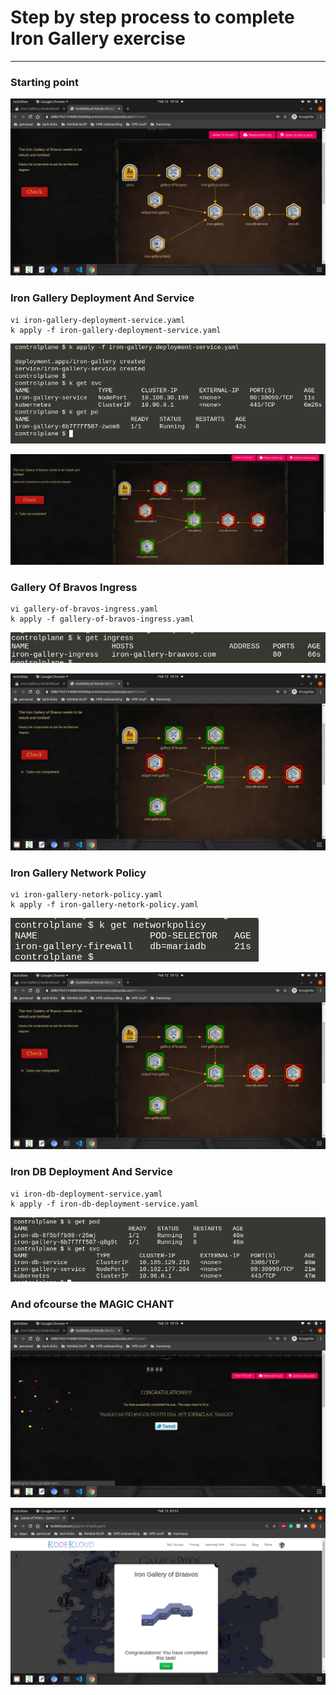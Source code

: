 # Step by step process to complete Iron Gallery exercise
---
### Starting point
![alt START](https://github.com/sahil-sawhney/game-of-pods/blob/main/images/iron-gallery/start.png?raw=true)

### Iron Gallery Deployment And Service
```
vi iron-gallery-deployment-service.yaml
k apply -f iron-gallery-deployment-service.yaml
```
![alt START](https://github.com/sahil-sawhney/game-of-pods/blob/main/images/iron-gallery/completed-iron-gallery.png?raw=true)

![alt START](https://github.com/sahil-sawhney/game-of-pods/blob/main/images/iron-gallery/completed-iron-gallery-map.png?raw=true)

### Gallery Of Bravos Ingress
```
vi gallery-of-bravos-ingress.yaml
k apply -f gallery-of-bravos-ingress.yaml
```
![alt START](https://github.com/sahil-sawhney/game-of-pods/blob/main/images/iron-gallery/completed-ingress.png?raw=true)

![alt START](https://github.com/sahil-sawhney/game-of-pods/blob/main/images/iron-gallery/completed-ingress-map.png?raw=true)

### Iron Gallery Network Policy
```
vi iron-gallery-netork-policy.yaml
k apply -f iron-gallery-netork-policy.yaml
```
![alt START](https://github.com/sahil-sawhney/game-of-pods/blob/main/images/iron-gallery/completed-network-policy.png?raw=true)

![alt START](https://github.com/sahil-sawhney/game-of-pods/blob/main/images/iron-gallery/completed-network-policy-map.png?raw=true)

### Iron DB Deployment And Service
```
vi iron-db-deployment-service.yaml
k apply -f iron-db-deployment-service.yaml
```
![alt START](https://github.com/sahil-sawhney/game-of-pods/blob/main/images/iron-gallery/completed-iron-db.png?raw=true)

### And ofcourse the MAGIC CHANT
![alt START](https://github.com/sahil-sawhney/game-of-pods/blob/main/images/iron-gallery/magic-chant.png?raw=true)

![alt START](https://github.com/sahil-sawhney/game-of-pods/blob/main/images/iron-gallery/completed.png?raw=true)